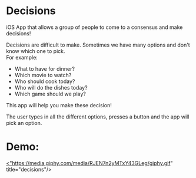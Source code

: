 # Decisions
iOS App that allows a group of people to come to a consensus and make decisions!

Decisions are difficult to make. Sometimes we have many options and don't know which one to pick. <br/>
For example: <br/>
 - What to have for dinner?
 - Which movie to watch?
 - Who should cook today?
 - Who will do the dishes today?
 - Which game should we play?
 
This app will help you make these decision! <br/>

The user types in all the different options, presses a button and the app will pick an option.

# Demo:
<a href="https://media.giphy.com/media/RJEN7n2yMTxY43GLeg/giphy.gif"><"https://media.giphy.com/media/RJEN7n2yMTxY43GLeg/giphy.gif" title="decisions"/></a>


